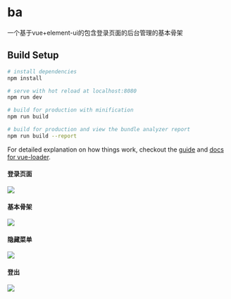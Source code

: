 # ba
一个基于vue+element-ui的包含登录页面的后台管理的基本骨架



## Build Setup

```bash
# install dependencies
npm install

# serve with hot reload at localhost:8080
npm run dev

# build for production with minification
npm run build

# build for production and view the bundle analyzer report
npm run build --report
```

For detailed explanation on how things work, checkout the [guide](http://vuejs-templates.github.io/webpack/) and [docs for vue-loader](http://vuejs.github.io/vue-loader).



#### 登录页面

![](http://opok8iwaa.bkt.clouddn.com/image/github/ba/login.png?imageMogr2/auto-orient/thumbnail/500x500>/blur/1x0/quality/75|imageslim)

#### 基本骨架

![](http://opok8iwaa.bkt.clouddn.com/image/github/ba/basic.png?imageMogr2/auto-orient/thumbnail/500x500>/blur/1x0/quality/75|imageslim)

#### 隐藏菜单

![](http://opok8iwaa.bkt.clouddn.com/image/github/ba/basic-hideMenu.png?imageMogr2/auto-orient/thumbnail/500x500>/blur/1x0/quality/75|imageslim)

#### 登出

![](http://opok8iwaa.bkt.clouddn.com/image/github/ba/logout.png?imageMogr2/auto-orient/thumbnail/500x500>/blur/1x0/quality/75|imageslim)
